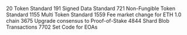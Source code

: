 20 Token Standard
191 Signed Data Standard
721 Non-Fungible Token Standard
1155 Multi Token Standard
1559 Fee market change for ETH 1.0 chain
3675 Upgrade consensus to Proof-of-Stake
4844 Shard Blob Transactions
7702 Set Code for EOAs
